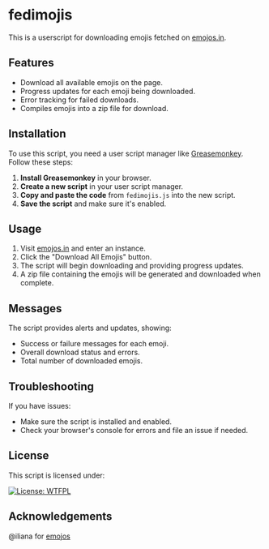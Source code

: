 # fedimojis

This is a userscript for downloading emojis fetched on [emojos.in](https://emojos.in).

## Features

- Download all available emojis on the page.
- Progress updates for each emoji being downloaded.
- Error tracking for failed downloads.
- Compiles emojis into a zip file for download.

## Installation

To use this script, you need a user script manager like [Greasemonkey](https://www.greasespot.net/). Follow these steps:

1. **Install Greasemonkey** in your browser.
2. **Create a new script** in your user script manager.
3. **Copy and paste the code** from `fedimojis.js` into the new script.
4. **Save the script** and make sure it's enabled.

## Usage

1. Visit [emojos.in](https://emojos.in) and enter an instance.
2. Click the "Download All Emojis" button.
3. The script will begin downloading and providing progress updates.
4. A zip file containing the emojis will be generated and downloaded when complete.

## Messages

The script provides alerts and updates, showing:
- Success or failure messages for each emoji.
- Overall download status and errors.
- Total number of downloaded emojis.

## Troubleshooting

If you have issues:
- Make sure the script is installed and enabled.
- Check your browser's console for errors and file an issue if needed.

## License

This script is licensed under:

[![License: WTFPL](https://img.shields.io/badge/License-WTFPL-brightgreen.svg)](LICENSE)

## Acknowledgements

@iliana for [emojos](https://github.com/iliana/emojos.in)
